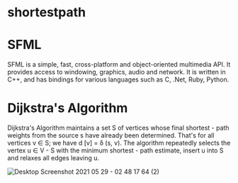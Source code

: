 # shortestpath
# SFML
SFML is a simple, fast, cross-platform and object-oriented multimedia API. It provides access to windowing, graphics, audio and network. It is written in C++, and has bindings for various languages such as C, .Net, Ruby, Python.
# Dijkstra's Algorithm
Dijkstra's Algorithm maintains a set S of vertices whose final shortest - path weights from the source s have already been determined. That's for all vertices v ∈ S; we have d [v] = δ (s, v). The algorithm repeatedly selects the vertex u ∈ V - S with the minimum shortest - path estimate, insert u into S and relaxes all edges leaving u.

![Desktop Screenshot 2021 05 29 - 02 48 17 64 (2)](https://user-images.githubusercontent.com/52422585/120042832-77703800-c028-11eb-8aec-2d6c2408f122.png)
